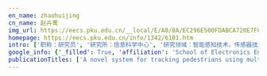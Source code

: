 ```yaml
---
en_name: zhaohuijing
cn_name: 赵卉菁
img_url: https://eecs.pku.edu.cn/__local/E/A0/8A/EC296E500FDABCA720E7FCCF4B6_8F632584_267D.jpg?e=.jpg
homepage: https://eecs.pku.edu.cn/info/1342/6101.htm
intro: ['职称：研究员', '研究所：信息科学中心', '研究领域：智能感知技术，传感器技术，智能汽车和移动机器人，智能交通\r\n\r\n ', '办公电话：86-10-6275 7458', '电子邮件：zhaohj@cis.pku.edu.cn', '个人主页：http://www.poss.pku.edu.cn ']
google_info: {'_filled': True, 'affiliation': 'School of Electronics Engineering and Computer Science, Peking University', 'citedby': 3574, 'citedby5y': 1636, 'cites_per_year': {2000: 16, 2001: 15, 2002: 19, 2003: 40, 2004: 39, 2005: 100, 2006: 85, 2007: 113, 2008: 141, 2009: 173, 2010: 192, 2011: 188, 2012: 228, 2013: 268, 2014: 285, 2015: 282, 2016: 248, 2017: 262, 2018: 390, 2019: 407, 2020: 47}}
publicationTitles: ['A novel system for tracking pedestrians using multiple single-row laser-range scanners', 'Tripvista: Triple perspective visual trajectory analytics and its application on microscopic traffic data at a road intersection', 'Tracking generic human motion via fusion of low-and high-dimensional approaches', 'A real-time motion planner with trajectory optimization for autonomous vehicles', 'Reconstructing a textured CAD model of an urban environment using vehicle-borne laser range scanners and line cameras', 'A vehicle-borne urban 3-D acquisition system using single-row laser range scanners', 'Reconstructing textured CAD model of urban environment using vehicle-borne laser range scanners and line cameras', 'Laser-based detection and tracking of multiple people in crowds', 'Fusion of low-and high-dimensional approaches by trackers sampling for generic human motion tracking', 'Vision-based multiple interacting targets tracking via on-line supervised learning', 'Multi-modal tracking of people using laser scanners and video camera', 'Tracking multiple people using laser and vision', 'SLAM in a dynamic large outdoor environment using a laser scanner', 'Detection and tracking of multiple pedestrians by using laser range scanners', 'Semi-automatic road extraction from high-resolution satellite image', 'Segmentation and classification of range image from an intelligent vehicle in urban environment', 'Reconstruction of textured urban 3D model by fusing ground-based laser range and CCD images', 'Tracking pedestrians using multiple single‐row laser range scanners and its reliability evaluation', 'Scene understanding in a large dynamic environment through a laser-based sensing', 'Learning lane change trajectories from on-road driving data', 'Detection and tracking of moving objects at intersections using a network of laser scanners', 'Lane change trajectory prediction by using recorded human driving data', 'An online approach: Learning-semantic-scene-by-tracking and tracking-by-learning-semantic-scene', 'Updating a digital geographic database using vehicle-borne laser scanners and line cameras', 'Unsupervised skeleton extraction and motion capture from 3D deformable matching', 'Multimodal information fusion for urban scene understanding', "An efficient extrinsic calibration of a multiple laser scanners and cameras' sensor system on a mobile platform", 'Joint tracking and classification of moving objects at intersection using a single-row laser range scanner', 'Laser-based interacting people tracking using multi-level observations', 'A robust method for registering ground-based laser range images of urban outdoor objects', 'Probabilistic inference for occluded and multiview on-road vehicle detection', 'On-road vehicle trajectory collection and scene-based lane change analysis: Part i', 'Robust tracking of multiple people in crowds using laser range scanners', 'A laser-scanner-based approach toward driving safety and traffic data collection', 'Sensing an intersection using a network of laser scanners and video cameras', 'On-road vehicle trajectory collection and scene-based lane change analysis: Part II', 'Moving object classification using horizontal laser scan data', 'Pairwise LIDAR calibration using multi-type 3D geometric features in natural scene', 'Information fusion on oversegmented images: An application for urban scene understanding', 'Omni-directional detection and tracking of on-road vehicles using multiple horizontal laser scanners', 'High accurate positioning and mapping in urban area using laser range scanner', 'A fully online and unsupervised system for large and high-density area surveillance: Tracking, semantic scene learning and abnormality detection', 'Fusion of detection and matching based approaches for laser based multiple people tracking', 'A system for reconstructing urban 3D objects using ground-based range and CCD sensors', 'Attributed graph mining and matching: An attempt to define and extract soft attributed patterns', 'Tracking interacting targets with laser scanner via on-line supervised learning', 'Monitoring a populated environment using single-row laser range scanners from a mobile platform', 'Automated registration of ground-based laser range image for reconstructing urban 3D object', "Analyzing pedestrians' walking patterns using single-row laser range scanners", 'A real-time system for monitoring pedestrians', 'Category modeling from just a single labeling: Use depth information to guide the learning of 2d models', 'Amobile System Combining Laser Scanners and Cameras for Urban Spatial Objects Extraction', 'Pedestrian tracking using multiple laser range scanners', 'Fusion of laser and vision for multiple targets tracking via on-line learning', 'Special issue on computer vision system: Reconstructing textured CAD model of urban environment using vehicle-borne laser range scanners and line cameras', 'Tracking passenger movement with ground-based laser scanner', 'Learning graph matching: Oriented to category modeling from cluttered scenes', 'Development of digital surface model and feature extraction by integrating laser scanner and CCD sensor with IMU', 'Calibration method for multiple 2d lidars system', 'Visualizing passenger flow in railway station using laser scanners', 'A Study for Agent-based Modeling of Migration behavior of Shoppers', 'Monocular visual localization using road structural features', 'Computing object-based saliency in urban scenes using laser sensing', 'Real-time monitoring of people flows and indoor temperature distribution for advanced air-conditioning control', 'Bayesian fusion of laser and vision for multiple people detection and tracking', 'Probabilistic Detection-based Particle Filter for Multi-target Tracking.', 'When 3D reconstruction meets ubiquitous RGB-D images', 'Monitoring an intersection using a network of laser scanners', 'A mobile user interface for 3D spatial database based on the fusion of live landscape imagery', 'A human-like trajectory planning method by learning from naturalistic driving data', 'A vehicle model for micro-traffic simulation in dynamic urban scenarios', 'An approach of laser-based vehicle monitor', 'A new interface for extracting urban spatial objects using vehicle-borne laser and CCD cameras', 'Reconstruction Textured Urban 3D Model by Fusing Ground-Based Laser Range Image and CCD Image.', 'Object discovery: Soft attributed graph mining', 'Laser-based intelligent surveillance and abnormality detection in extremely crowded scenarios', 'Human sensing in crowd using laser scanners', '3D crowd surveillance and analysis using laser range scanners', 'Tracking a variable number of pedestrians in crowded scenes by using laser range scanners', 'Driving safety and traffic data collection-A laser scanner based approach', 'SURFACE MODELLING OF URBAN 3D OBJECTS FROM', 'Laser-based tracking of multiple interacting pedestrians via on-line learning', 'Unsupervised 3D category discovery and point labeling from a large urban environment', 'An online system for multiple interacting targets tracking: Fusion of laser and vision, tracking and learning', 'Sensor alignment towards an omni-directional measurement using an intelligent vehicle', 'Comparative study on model fitting methods for object extraction', 'On-road vehicle detection through part model learning and probabilistic inference', 'Head pose based intention prediction using discrete dynamic bayesian network', 'A system of automated training sample generation for visual-based car detection', 'Trajectory analysis of moving objects at intersection based on laser-data', 'A novel laser-based system: Fully online detection of abnormal activity via an unsupervised method', 'Object detection with background occlusion modeling by using multiple laser range scanners', 'Road extraction from high-resolution commercial satellite data', 'A system for reconstructing urban 3D objects using ground-based range and CCD images', 'On-road vehicle tracking using part-based particle filter', 'Scene-adaptive off-road detection using a monocular camera', 'An analysis of crowds flow characteristics by using laser range scanners', 'A study on obstacle detection with automatic pedestrian tracking at railway level crossings by using laser range scanners', 'Pedestrian tracking using single-row laser range scanners', 'Semantic segmentation of 3d lidar data in dynamic scene using semi-supervised learning', 'A novel dynamic model for multiple pedestrians tracking in extremely crowded scenarios', 'A method for counting pedestrians using a laser range scanner', 'Reconstructing textured urban 3D model by fusing ground-based laser range image and video image', 'From rgb-d images to rgb images: Single labeling for mining visual models', 'Information fusion and evidential grammars for object class segmentation', 'Naturalistic lane change analysis for human-like trajectory generation', 'Monocular pedestrian tracking from a moving vehicle', 'A laser-scanner system for acquiring walking trajectory data and its possible application to behavioral science', 'Road network extraction from high-resolution satellite image for GIS applications', 'Construction of Digital Surface Model by Multisensor Integration from an Unmanned Helicopter', 'Tracking passenger movement with infrared video data', 'Reconstructing textured urban 3D model by fusing ground-based laser image and video image', 'Ego-centric traffic behavior understanding through multi-level vehicle trajectory analysis', 'Automatic lane change data extraction from car data sequence', 'Start from minimum labeling: Learning of 3d object models and point labeling from a large and complex environment', 'Vehicle trajectory collection using on-board multi-lidars for driving behavior analysis', 'Combining laser-scanning data and images for target tracking and scene modeling', 'A Bayesian approach: Fusion of laser and vision for multiple pedestrians tracking', 'Scene-aware driver state understanding in car-following behaviors', 'Online stereovision calibration using on-road markings', 'Multiple people extraction using 3d range sensor', 'A boosted JPDA-particle filter for multi-target tracking', 'Human identification using laser scanners and image sensors', 'Evaluation of a laser-based multi-people detection and tracking system', 'Automated Registration of Ground-Based Laser Range Images for Reconstructing Urban 3D Object', 'Towards Robust Multi-people Tracking by Laser and Vision', 'Off-Road Drivable Area Extraction Using 3D LiDAR Data', 'Camera and LiDAR Fusion for On-road Vehicle Tracking with Reinforcement Learning', 'Aware of Scene Vehicles—Probabilistic Modeling of Car-Following Behaviors in Real-World Traffic', 'Visual-based on-road vehicle detection: A transnational experiment and comparison', 'Efficient Closed-Loop Multiple-View Registration', 'Closed-loop multiple view registration', 'Hierarchical detection of moving targets on moving platforms', 'Traffic Data Collection and Analysis for Intersection Using a Network of Laser Scanners', 'Real-Time Detection and Tracking of Multiple People in Laser Scan Frames', 'Monitoring an Intersection Using a Network of Laser Scanners', 'Recognizing Non-Stationary Walking based on Gait Analysis using Laser Scanners', 'レーザスキャナを用いた交差点における移動体の識別とトラッキング', 'Revising car navigation database using VLMS (vehicle-borne laser mapping system)', 'A robust registration method for the reconstruction of 3D urban objects using ground-based laser range scanner', 'Online SLAM and Moving Objects Detection Using Laser Scanner on Vehicle Platform', 'Incorporating Human Domain Knowledge in 3D LiDAR-based Semantic Segmentation', 'Driver Identification through Multi-state Car Following Modeling', 'Backpropagation through Simulation: A Training Method for Neural Network-based Car-following', 'Human-like Highway Trajectory Modeling based on Inverse Reinforcement Learning', 'Off-road Autonomous Vehicles Traversability Analysis and Trajectory Planning Based on Deep Inverse Reinforcement Learning', 'Supervised Learning for Semantic Segmentation of 3D LiDAR Data', 'Learning Scene Adaptive Covariance Error Model of LiDAR Scan Matching for Fusion Based Localization', 'Dynamic Environment Sensing dynamic environment sensing Using an Intelligent Vehicle', 'Moving object trajectory processing based on multi-laser sensing', 'Multi-sensor based object detection in driving scenes', 'Semi-Real-Time Direct Geo-Referencing of Integrated Laser Scanning and CCD Sensor by Combining GPS/IMU and Bundle Block Adjustment of CCD Images', 'Tracking Interacting Targets Based on Online Supervised Learning', 'Urban Traffic Scene Understanding—a CRF Framework for Combining Different Levels of Cues', '3D Surveillance of People by Using Swinging Laser Scanner']
---
```

